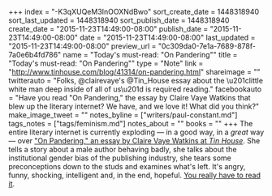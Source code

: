 +++
index = "-K3qXUQeM3InOOXNdBwo"
sort_create_date = 1448318940
sort_last_updated = 1448318940
sort_publish_date = 1448318940
create_date = "2015-11-23T14:49:00-08:00"
publish_date = "2015-11-23T14:49:00-08:00"
date = "2015-11-23T14:49:00-08:00"
last_updated = "2015-11-23T14:49:00-08:00"
preview_url = "0c309da0-7e1a-7689-878f-7a0e6b4fd786"
name = "Today's must-read: \"On Pandering\""
title = "Today's must-read: \"On Pandering\""
type = "Note"
link = "http://www.tinhouse.com/blog/41314/on-pandering.html"
shareimage = ""
twitterauto = "Folks, @clairevaye's @Tin_House essay about the \u201clittle white man deep inside of all of us\u201d is required reading."
facebookauto = "Have you read \"On Pandering,\" the essay by Claire Vaye Watkins that blew up the literary internet? We have, and we love it! What did you think?"
make_image_tweet = ""
notes_byline = ["writers/paul-constant.md"]
tags_notes = ["tags/feminism.md"]
notes_about = ""
books = ""
+++
The entire literary internet is currently exploding — in a good way, in a *great* way — over ["On Pandering," an essay by Claire Vaye Watkins at *Tin House*](http://www.tinhouse.com/blog/41314/on-pandering.html). She tells a story about a male author behaving badly, she talks about the institutional gender bias of the publishing industry, she tears some preconceptions down to the studs and examines what's left. It's angry, funny, shocking, intelligent and, in the end, hopeful. [You really have to read it](http://www.tinhouse.com/blog/41314/on-pandering.html).